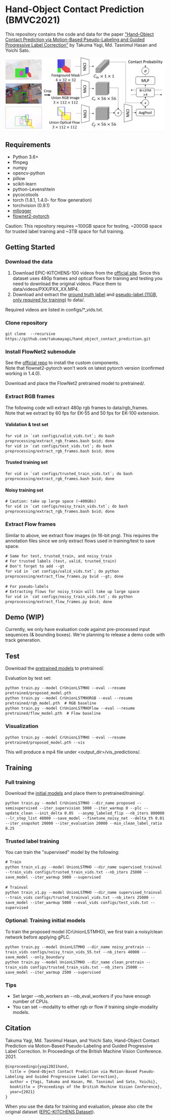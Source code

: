 # Hand-Object Contact Prediction (BMVC2021)
This repository contains the code and data for the paper ["Hand-Object Contact Prediction via Motion-Based Pseudo-Labeling and Guided Progressive Label Correction"](https://arxiv.org/abs/2110.10174) by Takuma Yagi, Md. Tasnimul Hasan and Yoichi Sato.

<img src="assets/method_v6.png" width="600" >

## Requirements
* Python 3.6+
* ffmpeg
* numpy
* opencv-python
* pillow
* scikit-learn
* python-Levenshtein
* pycocotools
* torch (1.8.1, 1.4.0- for flow generation)
* torchvision (0.9.1)
* [mllogger](https://github.com/takumayagi/mllogger)
* [flownet2-pytorch](https://github.com/NVIDIA/flownet2-pytorch)

Caution: This repository requires ~100GB space for testing, ~200GB space for trusted label training and ~3TB space for full training.

## Getting Started
### Download the data
1. Download EPIC-KITCHENS-100 videos from the [official site](https://github.com/epic-kitchens/epic-kitchens-download-scripts). Since this dataset uses 480p frames and optical flows for training and testing you need to download the original videos. Place them to data/videos/PXX/PXX_XX.MP4.
2. Download and extract the [ground truth label](https://drive.google.com/file/d/1n344E9aVi9uwbBk2ODj8S_N-SPGzh9AR/view?usp=sharing) and [pseudo-label (11GB, only required for training)](https://drive.google.com/file/d/1IzLnoGdgVwJ1soo5TS2GljWRq3_4E-Kn/view?usp=sharing) to data/.

Required videos are listed in configs/\*_vids.txt.

### Clone repository
```
git clone  --recursive https://github.com/takumayagi/hand_object_contact_prediction.git
```

### Install FlowNet2 submodule
See the [official repo](https://github.com/NVIDIA/flownet2-pytorch) to install the custom components.  
Note that flownet2-pytorch won't work on latest pytorch version (confirmed working in 1.4.0).

Download and place the FlowNet2 pretrained model to pretrained/.

### Extract RGB frames
The following code will extract 480p rgb frames to data/rgb_frames.  
Note that we extract by 60 fps for EK-55 and 50 fps for EK-100 extension.

#### Validation & test set
```
for vid in `cat configs/valid_vids.txt`; do bash preprocessing/extract_rgb_frames.bash $vid; done
for vid in `cat configs/test_vids.txt`; do bash preprocessing/extract_rgb_frames.bash $vid; done
```

#### Trusted training set
```
for vid in `cat configs/trusted_train_vids.txt`; do bash preprocessing/extract_rgb_frames.bash $vid; done
```

#### Noisy training set
```
# Caution: take up large space (~400GBs)
for vid in `cat configs/noisy_train_vids.txt`; do bash preprocessing/extract_rgb_frames.bash $vid; done
```

### Extract Flow frames
Similar to above, we extract flow images (in 16-bit png).
This requires the annotation files since we only extract flows used in training/test to save space.

```
# Same for test, trusted_train, and noisy_train
# For trusted labels (test, valid, trusted_train)
# Don't forget to add --gt
for vid in `cat configs/valid_vids.txt`; do python preprocessing/extract_flow_frames.py $vid --gt; done

# For pseudo-labels
# Extracting flows for noisy_train will take up large space
for vid in `cat configs/noisy_train_vids.txt`; do python preprocessing/extract_flow_frames.py $vid; done
```

## Demo (WIP)
Currently, we only have evaluation code against pre-processed input sequences (& bounding boxes).
We're planning to release a demo code with track generation.

## Test
Download the [pretrained models](https://drive.google.com/drive/folders/1FjAqdIG12O58rfkw2gUDl-m_pISDFFNc?usp=sharing) to pretrained/.

Evaluation by test set:
```
python train.py --model CrUnionLSTMHO --eval --resume pretrained/proposed_model.pth
python train.py --model CrUnionLSTMHORGB --eval --resume pretrained/rgb_model.pth  # RGB baseline
python train.py --model CrUnionLSTMHOFlow --eval --resume pretrained/flow_model.pth  # Flow baseline
```

### Visualization
```
python train.py --model CrUnionLSTMHO --eval --resume pretrained/proposed_model.pth --vis
```

This will produce a mp4 file under <output_dir>/vis_predictions/.

## Training
### Full training
Download the [initial models](https://drive.google.com/drive/folders/1FjAqdIG12O58rfkw2gUDl-m_pISDFFNc?usp=sharing) and place them to pretrained/training/.

```
python train.py --model CrUnionLSTMHO --dir_name proposed --semisupervised --iter_supervision 5000 --iter_warmup 0 --plc --update_clean --init_delta 0.05  --asymp_labeled_flip --nb_iters 800000 --lr_step_list 40000 --save_model --finetune_noisy_net --delta_th 0.01 --iter_snapshot 20000 --iter_evaluation 20000 --min_clean_label_ratio 0.25
```

### Trusted label training
You can train the "supervised" model by the following:

```
# Train
python train_v1.py --model UnionLSTMHO --dir_name supervised_trainval --train_vids configs/trusted_train_vids.txt --nb_iters 25000 --save_model --iter_warmup 5000 --supervised

# Trainval
python train_v1.py --model UnionLSTMHO --dir_name supervised_trainval --train_vids configs/trusted_trainval_vids.txt --nb_iters 25000 --save_model --iter_warmup 5000 --eval_vids configs/test_vids.txt --supervised
```

### Optional: Training initial models
To train the proposed model (CrUnionLSTMHO), we first train a noisy/clean network before applying gPLC.
```
python train.py --model UnionLSTMHO --dir_name noisy_pretrain --train_vids configs/noisy_train_vids_55.txt --nb_iters 40000 --save_model --only_boundary
python train.py --model UnionLSTMHO --dir_name clean_pretrain --train_vids configs/trusted_train_vids.txt --nb_iters 25000 --save_model --iter_warmup 2500 --supervised
```

### Tips
- Set larger --nb_workers an --nb_eval_workers if you have enough number of CPUs.
- You can set --modality to either rgb or flow if training single-modality models.

## Citation
Takuma Yagi, Md. Tasnimul Hasan, and Yoichi Sato, Hand-Object Contact Prediction via Motion-Based Pseudo-Labeling and Guided Progressive Label Correction. In Proceedings of the British Machine Vision Conference. 2021.

```
@inproceedings{yagi2021hand,
  title = {Hand-Object Contact Prediction via Motion-Based Pseudo-Labeling and Guided Progressive Label Correction},
  author = {Yagi, Takuma and Hasan, Md. Tasnimul and Sato, Yoichi},
  booktitle = {Proceedings of the British Machine Vision Conference},
  year={2021}
}
```

When you use the data for training and evaluation, please also cite the original dataset ([EPIC-KITCHENS Dataset](https://epic-kitchens.github.io/)).
